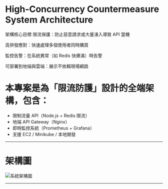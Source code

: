 # High-Concurrency Countermeasure System Architecture

架構核心目標
限流保護：防止惡意請求或大量湧入導致 API 當機

高併發應對：快速處理多個使用者同時購買

監控告警：在系統異常（如 Redis 快爆滿）時告警

可部署到地端與雲端：展示不依賴現場網路


# 本專案是為「限流防護」設計的全端架構，包含：

-  限制流量 API（Node.js + Redis 限流）
-  地端 API Gateway（Nginx）
-  即時監控系統（Prometheus + Grafana）
-  支援 EC2 / Minikube / 本地開發

---

#  架構圖
![系統架構圖](seckill-api/images/diagram.PNG "架構圖")




---


